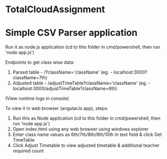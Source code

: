 # TotalCloudAssignment
# Simple CSV Parser application
Run it as node.js application  (cd to this folder in cmd/powershell, then run 'node app.js')

Endpoints to get class wise data:
1. Parsed table - /?className='className'                       (eg. - localhost:3000?className=7th)
2. Adjusted table - /adjustTimeTable?className='className'      (eg. - localhost:3000/adjustTimeTable?className=6th)

(View runtime logs in console)


To view it in web browser (angularJs app), steps:
1. Run this as Node application      (cd to this folder in cmd/powershell, then run 'node app.js')
2. Open index.html using any web browser using windows explorer
3. Enter class name values as 6th/7th/8th/9th/10th in text field & click Get TimeTable
4. Click Adjust Timetable to view adjusted timetable & additional teacher required count
